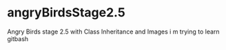 # angryBirdsStage2.5
Angry Birds stage 2.5 with Class Inheritance and Images
i m trying to learn gitbash